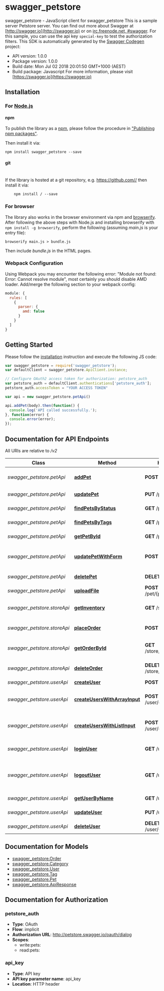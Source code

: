 # swagger_petstore

swagger_petstore - JavaScript client for swagger_petstore
This is a sample server Petstore server.  You can find out more about Swagger at [http://swagger.io](http://swagger.io) or on [irc.freenode.net, #swagger](http://swagger.io/irc/).  For this sample, you can use the api key `special-key` to test the authorization filters.
This SDK is automatically generated by the [Swagger Codegen](https://github.com/swagger-api/swagger-codegen) project:

- API version: 1.0.0
- Package version: 1.0.0
- Build date: Mon Jul 02 2018 20:01:50 GMT+1000 (AEST)
- Build package: Javascript
For more information, please visit [https://swagger.io](https://swagger.io)

## Installation

### For [Node.js](https://nodejs.org/)

#### npm

To publish the library as a [npm](https://www.npmjs.com/),
please follow the procedure in ["Publishing npm packages"](https://docs.npmjs.com/getting-started/publishing-npm-packages).

Then install it via:

```shell
npm install swagger_petstore --save
```

#### git
#
If the library is hosted at a git repository, e.g.
https://github.com//
then install it via:

```shell
    npm install / --save
```

### For browser

The library also works in the browser environment via npm and [browserify](http://browserify.org/). After following
the above steps with Node.js and installing browserify with `npm install -g browserify`,
perform the following (assuming *main.js* is your entry file):

```shell
browserify main.js > bundle.js
```

Then include *bundle.js* in the HTML pages.

### Webpack Configuration

Using Webpack you may encounter the following error: "Module not found: Error:
Cannot resolve module", most certainly you should disable AMD loader. Add/merge
the following section to your webpack config:

```javascript
module: {
  rules: [
    {
      parser: {
        amd: false
      }
    }
  ]
}
```

## Getting Started

Please follow the [installation](#installation) instruction and execute the following JS code:

```javascript
var swagger_petstore = require('swagger_petstore');
var defaultClient = swagger_petstore.ApiClient.instance;

// Configure OAuth2 access token for authorization: petstore_auth
var petstore_auth = defaultClient.authentications['petstore_auth'];
petstore_auth.accessToken = "YOUR ACCESS TOKEN"

var api = new swagger_petstore.petApi()

api.addPet(body).then(function() {
  console.log('API called successfully.');
}, function(error) {
  console.error(error);
});

```

## Documentation for API Endpoints

All URIs are relative to */v2*

Class | Method | HTTP request | Description
------------ | ------------- | ------------- | -------------
*swagger_petstore.petApi* | [**addPet**](petApi.md#addPet) | **POST** /pet | Add a new pet to the store
*swagger_petstore.petApi* | [**updatePet**](petApi.md#updatePet) | **PUT** /pet | Update an existing pet
*swagger_petstore.petApi* | [**findPetsByStatus**](petApi.md#findPetsByStatus) | **GET** /pet/findByStatus | Finds Pets by status
*swagger_petstore.petApi* | [**findPetsByTags**](petApi.md#findPetsByTags) | **GET** /pet/findByTags | Finds Pets by tags
*swagger_petstore.petApi* | [**getPetById**](petApi.md#getPetById) | **GET** /pet/{petId} | Find pet by ID
*swagger_petstore.petApi* | [**updatePetWithForm**](petApi.md#updatePetWithForm) | **POST** /pet/{petId} | Updates a pet in the store with form data
*swagger_petstore.petApi* | [**deletePet**](petApi.md#deletePet) | **DELETE** /pet/{petId} | Deletes a pet
*swagger_petstore.petApi* | [**uploadFile**](petApi.md#uploadFile) | **POST** /pet/{petId}/uploadImage | uploads an image
*swagger_petstore.storeApi* | [**getInventory**](storeApi.md#getInventory) | **GET** /store/inventory | Returns pet inventories by status
*swagger_petstore.storeApi* | [**placeOrder**](storeApi.md#placeOrder) | **POST** /store/order | Place an order for a pet
*swagger_petstore.storeApi* | [**getOrderById**](storeApi.md#getOrderById) | **GET** /store/order/{orderId} | Find purchase order by ID
*swagger_petstore.storeApi* | [**deleteOrder**](storeApi.md#deleteOrder) | **DELETE** /store/order/{orderId} | Delete purchase order by ID
*swagger_petstore.userApi* | [**createUser**](userApi.md#createUser) | **POST** /user | Create user
*swagger_petstore.userApi* | [**createUsersWithArrayInput**](userApi.md#createUsersWithArrayInput) | **POST** /user/createWithArray | Creates list of users with given input array
*swagger_petstore.userApi* | [**createUsersWithListInput**](userApi.md#createUsersWithListInput) | **POST** /user/createWithList | Creates list of users with given input array
*swagger_petstore.userApi* | [**loginUser**](userApi.md#loginUser) | **GET** /user/login | Logs user into the system
*swagger_petstore.userApi* | [**logoutUser**](userApi.md#logoutUser) | **GET** /user/logout | Logs out current logged in user session
*swagger_petstore.userApi* | [**getUserByName**](userApi.md#getUserByName) | **GET** /user/{username} | Get user by user name
*swagger_petstore.userApi* | [**updateUser**](userApi.md#updateUser) | **PUT** /user/{username} | Updated user
*swagger_petstore.userApi* | [**deleteUser**](userApi.md#deleteUser) | **DELETE** /user/{username} | Delete user

## Documentation for Models

 - [swagger_petstore.Order](Order.md)
 - [swagger_petstore.Category](Category.md)
 - [swagger_petstore.User](User.md)
 - [swagger_petstore.Tag](Tag.md)
 - [swagger_petstore.Pet](Pet.md)
 - [swagger_petstore.ApiResponse](ApiResponse.md)

## Documentation for Authorization


### petstore_auth

- **Type**: OAuth
- **Flow**: implicit
- **Authorization URL**: http://petstore.swagger.io/oauth/dialog
- **Scopes**: 
  - write:pets: 
  - read:pets: 

### api_key

- **Type**: API key
- **API key parameter name**: api_key
- **Location**: HTTP header

